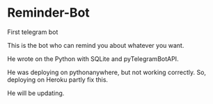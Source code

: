 # Reminder-Bot
First telegram bot

This is the bot who can remind you about whatever you want.

He wrote on the Python with SQLite and pyTelegramBotAPI.

He was deploying on pythonanywhere, but not working correctly. So, deploying on Heroku partly fix this.

He will be updating.
